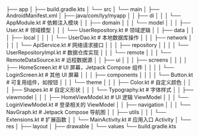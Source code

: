 ├── app
│   ├── build.gradle.kts
│   └── src
│       └── main
│           ├── AndroidManifest.xml
│           ├── java/com/lyy/myapp
│           │   ├── di
│           │   │   └── AppModule.kt          # 依赖注入模块
│           │   ├── domain
│           │   │   └── model
│           │   │       ├── User.kt           # 领域模型
│           │   │       └── UserRepository.kt  # 领域逻辑
│           │   ├── data
│           │   │   ├── local
│           │   │   │   └── UserDao.kt         # 本地数据库操作
│           │   │   ├── network
│           │   │   │   └── ApiService.kt      # 网络请求接口
│           │   │   ├── repository
│           │   │   │   └── UserRepositoryImpl.kt # 数据仓库实现
│           │   │   └── remote
│           │   │       └── RemoteDataSource.kt # 远程数据源
│           │   ├── ui
│           │   │   ├── screens
│           │   │   │   ├── HomeScreen.kt      # UI 屏幕，Jetpack Compose 组件
│           │   │   │   └── LoginScreen.kt     # 其他 UI 屏幕
│           │   │   ├── components
│           │   │   │   └── Button.kt          # 可复用组件，如按钮
│           │   │   └── theme
│           │   │       ├── Color.kt           # 自定义颜色
│           │   │       ├── Shapes.kt          # 自定义形状
│           │   │       └── Typography.kt      # 字体样式
│           │   ├── viewmodel
│           │   │   ├── HomeViewModel.kt       # UI 逻辑 ViewModel
│           │   │   └── LoginViewModel.kt      # 登录相关的 ViewModel
│           │   ├── navigation
│           │   │   └── NavGraph.kt            # Jetpack Compose 导航图
│           │   ├── utils
│           │   │   └── Extensions.kt         # 扩展函数
│           │   └── MainActivity.kt           # 应用入口 Activity
│           └── res
│               ├── layout
│               ├── drawable
│               └── values
└── build.gradle.kts

